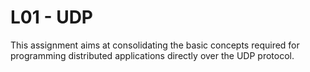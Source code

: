 # L01 - UDP

This assignment aims at consolidating the basic concepts required for programming distributed applications directly over the UDP protocol.

